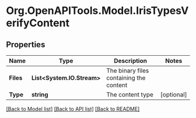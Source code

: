 # Org.OpenAPITools.Model.IrisTypesVerifyContent

## Properties

Name | Type | Description | Notes
------------ | ------------- | ------------- | -------------
**Files** | **List&lt;System.IO.Stream&gt;** | The binary files containing the content | 
**Type** | **string** | The content type | [optional] 

[[Back to Model list]](../README.md#documentation-for-models) [[Back to API list]](../README.md#documentation-for-api-endpoints) [[Back to README]](../README.md)

